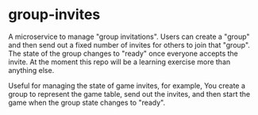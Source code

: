 # group-invites

A microservice to manage "group invitations". Users can create a "group" and then send out a fixed number of invites for others to join that "group". The state of the group changes to "ready" once everyone accepts the invite. At the moment this repo will be a learning exercise more than anything else.

Useful for managing the state of game invites, for example, You create a group to represent the game table, send out the invites, and then start the game when the group state changes to "ready".
